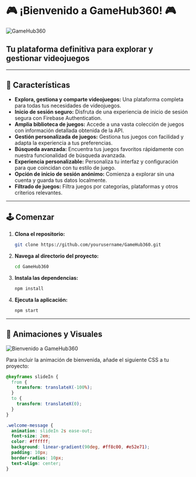 # 🎮 ¡Bienvenido a GameHub360! 🎮

![GameHub360](https://yourlogo.url/logo.png)

## Tu plataforma definitiva para explorar y gestionar videojuegos

---

## 🚀 Características

- **Explora, gestiona y comparte videojuegos:** Una plataforma completa para todas tus necesidades de videojuegos.
- **Inicio de sesión seguro:** Disfruta de una experiencia de inicio de sesión segura con Firebase Authentication.
- **Amplia biblioteca de juegos:** Accede a una vasta colección de juegos con información detallada obtenida de la API.
- **Gestión personalizada de juegos:** Gestiona tus juegos con facilidad y adapta la experiencia a tus preferencias.
- **Búsqueda avanzada:** Encuentra tus juegos favoritos rápidamente con nuestra funcionalidad de búsqueda avanzada.
- **Experiencia personalizable:** Personaliza tu interfaz y configuración para que coincidan con tu estilo de juego.
- **Opción de inicio de sesión anónimo:** Comienza a explorar sin una cuenta y guarda tus datos localmente.
- **Filtrado de juegos:** Filtra juegos por categorías, plataformas y otros criterios relevantes.

---

## 🕹️ Comenzar

1. **Clona el repositorio:**
    ```bash
    git clone https://github.com/yourusername/GameHub360.git
    ```

2. **Navega al directorio del proyecto:**
    ```bash
    cd GameHub360
    ```

3. **Instala las dependencias:**
    ```bash
    npm install
    ```

4. **Ejecuta la aplicación:**
    ```bash
    npm start
    ```

---

## 🌟 Animaciones y Visuales

![Bienvenido a GameHub360](https://media.giphy.com/media/l0HlBO7eyXzSZkJri/giphy.gif)

Para incluir la animación de bienvenida, añade el siguiente CSS a tu proyecto:

```css
@keyframes slideIn {
  from {
    transform: translateX(-100%);
  }
  to {
    transform: translateX(0);
  }
}

.welcome-message {
  animation: slideIn 2s ease-out;
  font-size: 2em;
  color: #ffffff;
  background: linear-gradient(90deg, #ff8c00, #e52e71);
  padding: 10px;
  border-radius: 10px;
  text-align: center;
}
